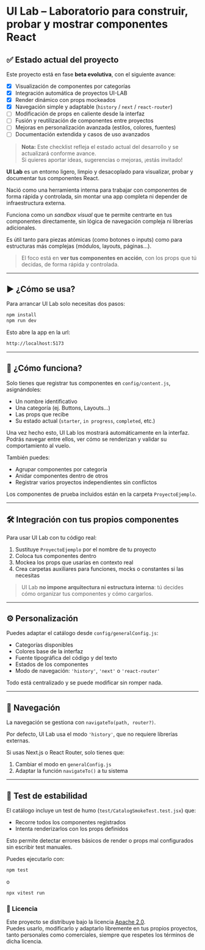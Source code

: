 # UI Lab – Laboratorio para construir, probar y mostrar componentes React

## ✅ Estado actual del proyecto

Este proyecto está en fase **beta evolutiva**, con el siguiente avance:

- [x] Visualización de componentes por categorías  
- [x] Integración automática de proyectos UI-LAB  
- [x] Render dinámico con props mockeados  
- [x] Navegación simple y adaptable (`history` / `next` / `react-router`)  
- [ ] Modificación de props en caliente desde la interfaz  
- [ ] Fusión y reutilización de componentes entre proyectos  
- [ ] Mejoras en personalización avanzada (estilos, colores, fuentes)  
- [ ] Documentación extendida y casos de uso avanzados  

> **Nota:** Este checklist refleja el estado actual del desarrollo y se actualizará conforme avance.  
Si quieres aportar ideas, sugerencias o mejoras, ¡estás invitado!

**UI Lab** es un entorno ligero, limpio y desacoplado para visualizar, probar y documentar tus componentes React.

Nació como una herramienta interna para trabajar con componentes de forma rápida y controlada, sin montar una app completa ni depender de infraestructura externa.

Funciona como un *sandbox visual* que te permite centrarte en tus componentes directamente, sin lógica de navegación compleja ni librerías adicionales.

Es útil tanto para piezas atómicas (como botones o inputs) como para estructuras más complejas (módulos, layouts, páginas…).

> El foco está en **ver tus componentes en acción**, con los props que tú decidas, de forma rápida y controlada.

---


## ▶️ ¿Cómo se usa?

Para arrancar UI Lab solo necesitas dos pasos:

```bash
npm install
npm run dev
```

Esto abre la app en la url:
```bash
http://localhost:5173
```

---


## 🧩 ¿Cómo funciona?

Solo tienes que registrar tus componentes en `config/content.js`, asignándoles:

- Un nombre identificativo  
- Una categoría (ej. Buttons, Layouts…)  
- Las props que recibe  
- Su estado actual (`starter`, `in progress`, `completed`, etc.)

Una vez hecho esto, UI Lab los mostrará automáticamente en la interfaz.  
Podrás navegar entre ellos, ver cómo se renderizan y validar su comportamiento al vuelo.

También puedes:

- Agrupar componentes por categoría  
- Anidar componentes dentro de otros  
- Registrar varios proyectos independientes sin conflictos  

Los componentes de prueba incluidos están en la carpeta `ProyectoEjemplo`.

---

## 🛠️ Integración con tus propios componentes

Para usar UI Lab con tu código real:

1. Sustituye `ProyectoEjemplo` por el nombre de tu proyecto
2. Coloca tus componentes dentro  
3. Mockea los props que usarías en contexto real  
4. Crea carpetas auxiliares para funciones, mocks o constantes si las necesitas

> UI Lab **no impone arquitectura ni estructura interna**: tú decides cómo organizar tus componentes y cómo cargarlos.

---

## ⚙️ Personalización

Puedes adaptar el catálogo desde `config/generalConfig.js`:

- Categorías disponibles  
- Colores base de la interfaz  
- Fuente tipográfica del código y del texto  
- Estados de los componentes  
- Modo de navegación: `'history'`, `'next'` o `'react-router'`  

Todo está centralizado y se puede modificar sin romper nada.

---

## 🧭 Navegación

La navegación se gestiona con `navigateTo(path, router?)`.

Por defecto, UI Lab usa el modo `'history'`, que no requiere librerías externas.

Si usas Next.js o React Router, solo tienes que:

1. Cambiar el modo en `generalConfig.js`  
2. Adaptar la función `navigateTo()` a tu sistema

---

## 🧪 Test de estabilidad

El catálogo incluye un test de humo (`test/CatalogSmokeTest.test.jsx`) que:

- Recorre todos los componentes registrados
- Intenta renderizarlos con los props definidos

Esto permite detectar errores básicos de render o props mal configurados sin escribir test manuales.

Puedes ejecutarlo con:

```bash
npm test
```
o
```bash
npx vitest run
```

### 📄 Licencia

Este proyecto se distribuye bajo la licencia [Apache 2.0](./LICENSE).  
Puedes usarlo, modificarlo y adaptarlo libremente en tus propios proyectos, tanto personales como comerciales, siempre que respetes los términos de dicha licencia.
